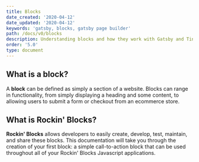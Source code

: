 ```yaml
---
title: Blocks
date_created: '2020-04-12'
date_updated: '2020-04-12'
keywords: 'gatsby, blocks, gatsby page builder'
path: /docs/v0/blocks
description: Understanding blocks and how they work with Gatsby and Tina CMS.
order: '5.0'
type: document
---
```


## What is a block?

A **block** can be defined as simply a section of a website. Blocks can range in functionality, from simply displaying a heading and some content, to allowing users to submit a form or checkout from an ecommerce store.

## What is Rockin' Blocks?

**Rockin' Blocks** allows developers to easily create, develop, test, maintain, and share these blocks. This documentation will take you through the creation of your first block: a simple call-to-action block that can be used throughout all of your Rockin' Blocks Javascript applications.